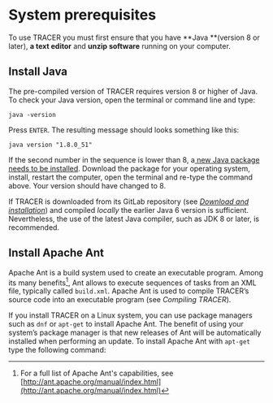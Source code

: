 # System prerequisites

To use TRACER you must first ensure that you have **Java **\(version 8 or later\), **a text editor** and **unzip software** running on your computer.

## Install Java

The pre-compiled version of TRACER requires version 8 or higher of Java. To check your Java version, open the terminal or command line and type:

`java -version`

Press `ENTER`. The resulting message should looks something like this:

`java version "1.8.0_51"`

If the second number in the sequence is lower than 8, a[ new Java package needs to be installed](http://www.oracle.com/technetwork/java/javase/downloads/jdk8-downloads-2133151.html). Download the package for your operating system, install, restart the computer, open the terminal and re-type the command above. Your version should have changed to 8.

If TRACER is downloaded from its GitLab repository \(see [_Download and installation_](/download-and-installation.md)\) and compiled _locally_ the earlier Java 6 version is sufficient. Nevertheless, the use of the latest Java compiler, such as JDK 8 or later, is recommended.

## Install Apache Ant

Apache Ant is a build system used to create an executable program. Among its many benefits[^1], Ant allows to execute sequences of tasks from an XML file, typically called `build.xml`. Apache Ant is used to compile TRACER’s source code into an executable program \(see _Compiling TRACER_\).

If you install TRACER on a Linux system, you can use package managers such as `dnf` or `apt-get` to install Apache Ant. The benefit of using your system’s package manager is that new releases of Ant will be automatically installed when performing an update. To install Apache Ant with `apt-get` type the following command:

[^1]: For a full list of Apache Ant's capabilities, see [http://ant.apache.org/manual/index.html](http://ant.apache.org/manual/index.html)

